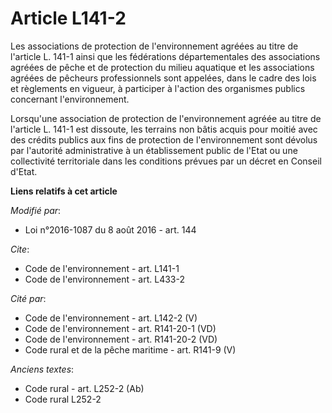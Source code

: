 # Article L141-2

Les associations de protection de l'environnement agréées au titre de l'article L. 141-1 ainsi que les fédérations
départementales des associations agréées de pêche et de protection du milieu aquatique et les associations agréées de
pêcheurs professionnels sont appelées, dans le cadre des lois et règlements en vigueur, à participer à l'action des
organismes publics concernant l'environnement. 

Lorsqu'une association de protection de l'environnement agréée au titre de l'article L. 141-1 est dissoute, les terrains non
bâtis acquis pour moitié avec des crédits publics aux fins de protection de l'environnement sont dévolus par l'autorité
administrative à un établissement public de l'Etat ou une collectivité territoriale dans les conditions prévues par un décret
en Conseil d'Etat.

**Liens relatifs à cet article**

_Modifié par_:

  - Loi n°2016-1087 du 8 août 2016 - art. 144

_Cite_:

  - Code de l'environnement - art. L141-1
  - Code de l'environnement - art. L433-2

_Cité par_:

  - Code de l'environnement - art. L142-2 (V)
  - Code de l'environnement - art. R141-20-1 (VD)
  - Code de l'environnement - art. R141-20-2 (VD)
  - Code rural et de la pêche maritime - art. R141-9 (V)

_Anciens textes_:

  - Code rural - art. L252-2 (Ab)
  - Code rural L252-2
